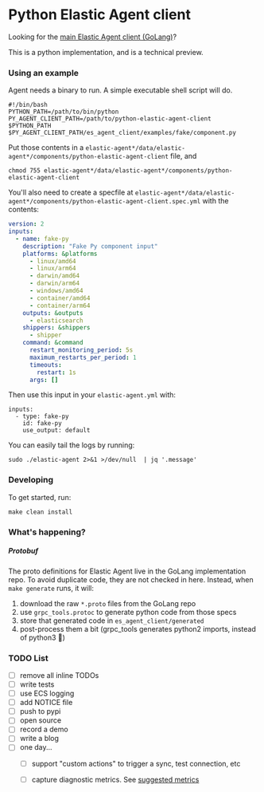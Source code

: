 # Python Elastic Agent client

Looking for the [main Elastic Agent client (GoLang)](https://github.com/elastic/elastic-agent-client)?

This is a python implementation, and is a technical preview.

### Using an example

Agent needs a binary to run.
A simple executable shell script will do.

```shell
#!/bin/bash
PYTHON_PATH=/path/to/bin/python
PY_AGENT_CLIENT_PATH=/path/to/python-elastic-agent-client
$PYTHON_PATH $PY_AGENT_CLIENT_PATH/es_agent_client/examples/fake/component.py
```

Put those contents in a `elastic-agent*/data/elastic-agent*/components/python-elastic-agent-client` file, and
```shell
chmod 755 elastic-agent*/data/elastic-agent*/components/python-elastic-agent-client
```

You'll also need to create a specfile at `elastic-agent*/data/elastic-agent*/components/python-elastic-agent-client.spec.yml`
with the contents:
```yaml
version: 2
inputs:
  - name: fake-py
    description: "Fake Py component input"
    platforms: &platforms
      - linux/amd64
      - linux/arm64
      - darwin/amd64
      - darwin/arm64
      - windows/amd64
      - container/amd64
      - container/arm64
    outputs: &outputs
      - elasticsearch
    shippers: &shippers
      - shipper
    command: &command
      restart_monitoring_period: 5s
      maximum_restarts_per_period: 1
      timeouts:
        restart: 1s
      args: []
```

Then use this input in your `elastic-agent.yml` with:
```
inputs:
  - type: fake-py
    id: fake-py
    use_output: default
```

You can easily tail the logs by running:
```
sudo ./elastic-agent 2>&1 >/dev/null  | jq '.message'
```

### Developing

To get started, run:

```shell
make clean install
```


### What's happening?

##### Protobuf

The proto definitions for Elastic Agent live in the GoLang implementation repo.
To avoid duplicate code, they are not checked in here.
Instead, when `make generate` runs, it will:
1. download the raw `*.proto` files from the GoLang repo
2. use `grpc_tools.protoc` to generate python code from those specs
3. store that generated code in `es_agent_client/generated`
4. post-process them a bit (grpc_tools generates python2 imports, instead of python3 🤷)



### TODO List
- [ ] remove all inline TODOs
- [ ] write tests
- [ ] use ECS logging
- [ ] add NOTICE file
- [ ] push to pypi
- [ ] open source
- [ ] record a demo
- [ ] write a blog
- [ ] one day...
  - [ ] support "custom actions" to trigger a sync, test connection, etc
  - [ ] capture diagnostic metrics. See [suggested metrics](https://docs.google.com/document/d/1NaaoweevnylnGAPXzuwvwuFcC7dYSIDNUoBkf2SCR5I/edit#heading=h.gf5gk6n81441)

